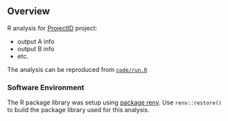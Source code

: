 
## Overview

R analysis for [ProjectID](https://southwickassociatesinc.sharepoint.com/sites/O365GroupName) project:

- output A info
- output B info
- etc.

The analysis can be reproduced from [`code/run.R`](code/run.R)

### Software Environment

The R package library was setup using [package renv](https://rstudio.github.io/renv/index.html). Use `renv::restore()` to build the package library used for this analysis.
